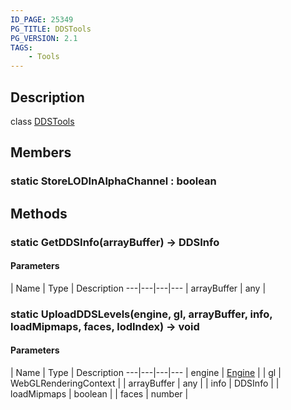 ```yaml
---
ID_PAGE: 25349
PG_TITLE: DDSTools
PG_VERSION: 2.1
TAGS:
    - Tools
---
```

## Description

class [DDSTools](/classes/3.1/DDSTools)



## Members

### static StoreLODInAlphaChannel : boolean


## Methods

### static GetDDSInfo(arrayBuffer) &rarr; DDSInfo



#### Parameters
 | Name | Type | Description
---|---|---|---
 | arrayBuffer | any | 

### static UploadDDSLevels(engine, gl, arrayBuffer, info, loadMipmaps, faces, lodIndex) &rarr; void



#### Parameters
 | Name | Type | Description
---|---|---|---
 | engine | [Engine](/classes/3.1/Engine) | 
 | gl | WebGLRenderingContext | 
 | arrayBuffer | any | 
 | info | DDSInfo | 
 | loadMipmaps | boolean | 
 | faces | number | 

